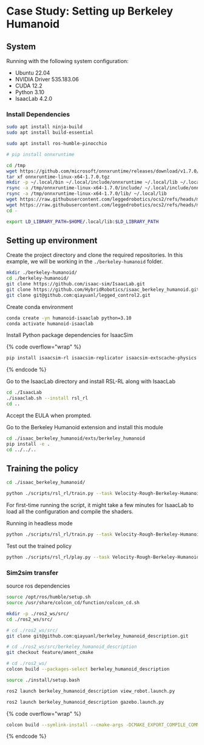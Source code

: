 # Case Study: Setting up Berkeley Humanoid

## System

Running with the following system configuration:

* Ubuntu 22.04
* NVIDIA Driver 535.183.06
* CUDA 12.2
* Python 3.10
* IsaacLab 4.2.0



### Install Dependencies

```bash
sudo apt install ninja-build
sudo apt install build-essential
```



```bash
sudo apt install ros-humble-pinocchio
```



```bash
# pip install onnxruntime
```

```bash
cd /tmp
wget https://github.com/microsoft/onnxruntime/releases/download/v1.7.0/onnxruntime-linux-x64-1.7.0.tgz
tar xf onnxruntime-linux-x64-1.7.0.tgz
mkdir -p ~/.local/bin ~/.local/include/onnxruntime ~/.local/lib ~/.local/share/cmake/onnxruntime
rsync -a /tmp/onnxruntime-linux-x64-1.7.0/include/ ~/.local/include/onnxruntime
rsync -a /tmp/onnxruntime-linux-x64-1.7.0/lib/ ~/.local/lib
wget https://raw.githubusercontent.com/leggedrobotics/ocs2/refs/heads/main/ocs2_mpcnet/ocs2_mpcnet_core/misc/onnxruntime/cmake/onnxruntimeConfig.cmake -O ~/.local/share/cmake/onnxruntime/onnxruntimeConfig.cmake
wget https://raw.githubusercontent.com/leggedrobotics/ocs2/refs/heads/main/ocs2_mpcnet/ocs2_mpcnet_core/misc/onnxruntime/cmake/onnxruntimeVersion.cmake -O ~/.local/share/cmake/onnxruntime/onnxruntimeVersion.cmake
cd -
```



```bash
export LD_LIBRARY_PATH=$HOME/.local/lib:$LD_LIBRARY_PATH
```



## Setting up environment

Create the project directory and clone the required repositories. In this example, we will be working in the `./berkeley-humanoid` folder.

```bash
mkdir ./berkeley-humanoid/
cd ./berkeley-humanoid/
git clone https://github.com/isaac-sim/IsaacLab.git
git clone https://github.com/HybridRobotics/isaac_berkeley_humanoid.git
git clone git@github.com:qiayuanl/legged_control2.git
```



Create conda environment

```bash
conda create -yn humanoid-isaaclab python=3.10
conda activate humanoid-isaaclab
```



Install Python package dependencies for IsaacSim

{% code overflow="wrap" %}
```bash
pip install isaacsim-rl isaacsim-replicator isaacsim-extscache-physics isaacsim-extscache-kit-sdk isaacsim-extscache-kit isaacsim-app --extra-index-url https://pypi.nvidia.com
```
{% endcode %}



Go to the IsaacLab directory and install RSL-RL along with IsaacLab

```bash
cd ./IsaacLab
./isaaclab.sh --install rsl_rl
cd ..
```

Accept the EULA when prompted.



Go to the Berkeley Humanoid extension and install this module

```bash
cd ./isaac_berkeley_humanoid/exts/berkeley_humanoid
pip install -e .
cd ../../..
```



## Training the policy

```bash
cd ./isaac_berkeley_humanoid/
```



```bash
python ./scripts/rsl_rl/train.py --task Velocity-Rough-Berkeley-Humanoid-v0
```

For first-time running the script, it might take a few minutes for IsaacLab to load all the configuration and compile the shaders.



Running in headless mode

```bash
python ./scripts/rsl_rl/train.py --task Velocity-Rough-Berkeley-Humanoid-v0 --headless
```



Test out the trained policy

```bash
python ./scripts/rsl_rl/play.py --task Velocity-Rough-Berkeley-Humanoid-Play-v0
```



### Sim2sim transfer



source ros dependencies

```bash
source /opt/ros/humble/setup.sh
source /usr/share/colcon_cd/function/colcon_cd.sh
```





```bash
mkdir -p ./ros2_ws/src/
cd ./ros2_ws/src/
```



```bash
# cd ./ros2_ws/src/
git clone git@github.com:qiayuanl/berkeley_humanoid_description.git

# cd ./ros2_ws/src/berkeley_humanoid_description
git checkout feature/ament_cmake
```



```bash
# cd ./ros2_ws/
colcon build --packages-select berkeley_humanoid_description
```

```bash
source ./install/setup.bash
```



```bash
ros2 launch berkeley_humanoid_description view_robot.launch.py
```



```bash
ros2 launch berkeley_humanoid_description gazebo.launch.py
```





{% code overflow="wrap" %}
```bash
colcon build --symlink-install --cmake-args -DCMAKE_EXPORT_COMPILE_COMMANDS=ON -G Ninja -DCMAKE_BUILD_TYPE=RelWithDebInfo --event-handlers console_direct+ --packages-up-to legged_rl_controller
```
{% endcode %}





